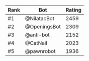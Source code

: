 Rank|Bot|Rating
---|---|---
#1|@NilatacBot|2459
#2|@OpeningsBot|2309
#3|@anti-bot|2152
#4|@CatNail|2023
#5|@pawnrobot|1936
